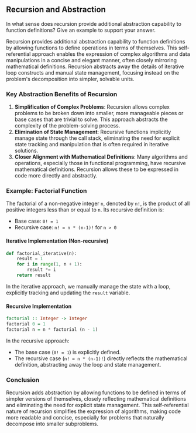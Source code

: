 ## Recursion and Abstraction

In what sense does recursion provide additional abstraction capability to function definitions? Give an example to support your answer.

Recursion provides additional abstraction capability to function definitions by allowing functions to define operations in terms of themselves. This self-referential approach enables the expression of complex algorithms and data manipulations in a concise and elegant manner, often closely mirroring mathematical definitions. Recursion abstracts away the details of iterative loop constructs and manual state management, focusing instead on the problem's decomposition into simpler, solvable units.

### Key Abstraction Benefits of Recursion

1. **Simplification of Complex Problems**: Recursion allows complex problems to be broken down into smaller, more manageable pieces or base cases that are trivial to solve. This approach abstracts the complexity of the problem-solving process.
2. **Elimination of State Management**: Recursive functions implicitly manage state through the call stack, eliminating the need for explicit state tracking and manipulation that is often required in iterative solutions.
3. **Closer Alignment with Mathematical Definitions**: Many algorithms and operations, especially those in functional programming, have recursive mathematical definitions. Recursion allows these to be expressed in code more directly and abstractly.

### Example: Factorial Function

The factorial of a non-negative integer `n`, denoted by `n!`, is the product of all positive integers less than or equal to `n`. Its recursive definition is:
- Base case: `0! = 1`
- Recursive case: `n! = n * (n-1)!` for `n > 0`

#### Iterative Implementation (Non-recursive)

```python
def factorial_iterative(n):
    result = 1
    for i in range(1, n + 1):
        result *= i
    return result
```

In the iterative approach, we manually manage the state with a loop, explicitly tracking and updating the `result` variable.

#### Recursive Implementation

```haskell
factorial :: Integer -> Integer
factorial 0 = 1
factorial n = n * factorial (n - 1)
```

In the recursive approach:
- The base case (`0! = 1`) is explicitly defined.
- The recursive case (`n! = n * (n-1)!`) directly reflects the mathematical definition, abstracting away the loop and state management.

### Conclusion

Recursion adds abstraction by allowing functions to be defined in terms of simpler versions of themselves, closely reflecting mathematical definitions and eliminating the need for explicit state management. This self-referential nature of recursion simplifies the expression of algorithms, making code more readable and concise, especially for problems that naturally decompose into smaller subproblems.
